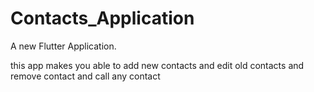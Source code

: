 # Contacts_Application

A new Flutter Application.

this app makes you able to add new contacts and edit old contacts and remove contact and call any contact
